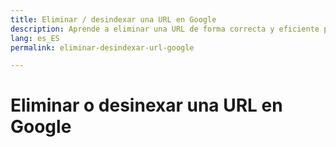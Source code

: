 ```yaml
---
title: Eliminar / desindexar una URL en Google
description: Aprende a eliminar una URL de forma correcta y eficiente para que no vuelva a aparecer en Google
lang: es_ES
permalink: eliminar-desindexar-url-google

---
```


# Eliminar o desinexar una URL en Google
<!--stackedit_data:
eyJoaXN0b3J5IjpbNzIzMDQ1ODA1XX0=
-->